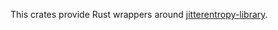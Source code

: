 This crates provide Rust wrappers around [jitterentropy-library](https://github.com/smuellerDD/jitterentropy-library).
